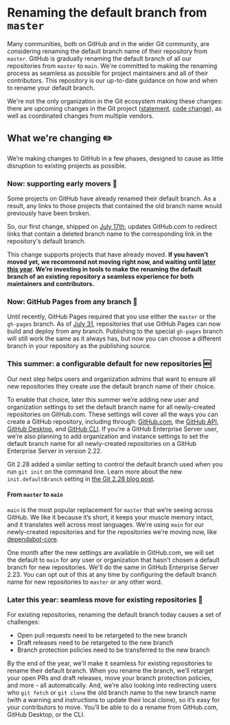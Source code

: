 # Renaming the default branch from `master`

Many communities, both on GitHub and in the wider Git community, are considering renaming the default branch name of their repository from `master`. GitHub is gradually renaming the default branch of all our repositories from `master` to `main`. We're committed to making the renaming process as seamless as possible for project maintainers and all of their contributors. This repository is our up-to-date guidance on how and when to rename your default branch.

We're not the only organization in the Git ecosystem making these changes: there are upcoming changes in the Git project ([statement](https://sfconservancy.org/news/2020/jun/23/gitbranchname/), [code change](https://lore.kernel.org/git/pull.656.v4.git.1593009996.gitgitgadget@gmail.com/)), as well as coordinated changes from multiple vendors.

## What we're changing :pencil2:

We’re making changes to GitHub in a few phases, designed to cause as little disruption to existing projects as possible.

### Now: supporting early movers 🚚

Some projects on GitHub have already renamed their default branch. As a result, any links to those projects that contained the old branch name would previously have been broken.

So, our first change, shipped on [July 17th](https://github.blog/changelog/2020-07-17-links-to-deleted-branches-now-redirect-to-the-default-branch/), updates GitHub.com to redirect links that contain a deleted branch name to the corresponding link in the repository's default branch.

This change supports projects that have already moved. **If you haven’t moved yet, we recommend not moving right now, and waiting until [later this year](#later-this-year). We’re investing in tools to make the renaming the default branch of an existing repository a seamless experience for both maintainers and contributors.**

### Now: GitHub Pages from any branch 📰

Until recently, GitHub Pages required that you use either the `master` or the `gh-pages` branch. As of [July 31](https://github.blog/changelog/2020-07-31-build-and-deploy-github-pages-from-any-branch-beta/), repositories that use GitHub Pages can now build and deploy from any branch. Publishing to the special `gh-pages` branch will still work the same as it always has, but now you can choose a different branch in your repository as the publishing source.

### This summer: a configurable default for new repositories 🆕

Our next step helps users and organization admins that want to ensure all new repositories they create use the default branch name of their choice.

To enable that choice, later this summer we’re adding new user and organization settings to set the default branch name for all newly-created repositories on GitHub.com. These settings will cover all the ways you can create a GitHub repository, including through: [GitHub.com](https://github.com/new), the [GitHub API](https://developer.github.com/v3/guides/getting-started/#create-a-repository), [GitHub Desktop](https://desktop.github.com/), and [GitHub CLI](https://cli.github.com/). If you’re a GitHub Enterprise Server user, we’re also planning to add organization and instance settings to set the default branch name for all newly-created repositories on a GitHub Enterprise Server in version 2.22.

Git 2.28 added a similar setting to control the default branch used when you run `git init` on the command line. Learn more about the new `init.defaultBranch` setting in [the Git 2.28 blog post](https://github.blog/2020-07-27-highlights-from-git-2-28/#introducing-init-defaultbranch).

#### From `master` to `main`

`main` is the most popular replacement for `master` that we’re seeing across GitHub. We like it because it’s short, it keeps your muscle memory intact, and it translates well across most languages. We’re using `main` for our newly-created repositories and for the repositories we’re moving now, like [dependabot-core](https://github.com/dependabot/dependabot-core).

One month after the new settings are available in GitHub.com, we will set the default to `main` for any user or organization that hasn't chosen a default branch for new repositories. We'll do the same in GitHub Enterprise Server 2.23. You can opt out of this at any time by configuring the default branch name for new repositories to `master` or any other word.

<a name="later-this-year"></a>

### Later this year: seamless move for existing repositories 🚀

For existing repositories, renaming the default branch today causes a set of challenges:

- Open pull requests need to be retargeted to the new branch
- Draft releases need to be retargeted to the new branch
- Branch protection policies need to be transferred to the new branch

By the end of the year, we'll make it seamless for existing repositories to rename their default branch. When you rename the branch, we’ll retarget your open PRs and draft releases, move your branch protection policies, and more - all automatically. And, we’re also looking into redirecting users who `git fetch` or `git clone` the old branch name to the new branch name (with a warning and instructions to update their local clone), so it’s easy for your contributors to move. You’ll be able to do a rename from GitHub.com, GitHub Desktop, or the CLI.
